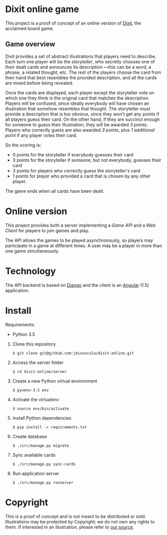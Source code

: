 
# Dixit online game

This project is a proof of concept of an online version of [Dixit](http://en.libellud.com/games/dixit), the acclaimed board game.

## Game overview

Dixit provides a set of abstract illustrations that players need to describe. Each turn one player will be the _storyteller_, who secretly chooses one of their dealt cards and announces its description —this can be a word, a phrase, a related thought, etc. The rest of the players choose the card from their hand that best resembles the provided description, and all the cards are mixed before being revealed.

Once the cards are displayed, each player except the storyteller vote on which one they think is the original card that matches the description. Players will be confused, since ideally everybody will have chosen an illustration that somehow resembles that thought. The storyteller must provide a description that is too obvious, since they won't get any points if all players guess their card. On the other hand, if they are succinct enough for someone to guess their illustration, they will be awarded *3 points*. Players who correctly guess are also awarded *3 points*, plus *1 additional point* if any player votes their card.

So the scoring is:
  * 0 points for the storyteller if everybody guesses their card
  * 3 points for the storyteller if someone, but not everybody, guesses their card
  * 3 points for players who correctly guess the storyteller's card
  * 1 points for player who provided a card that is chosen by any other player.

The game ends when all cards have been dealt.


# Online version

This project provides both a server implementing a *Game API* and a *Web Client* for players to join games and play.

The API allows the games to be played asynchronously, so players may participate in a game at different times. A user may be a player in more than one game simultaneously.


# Technology

The API backend is based on [Django](https://djangoproject.org) and the client is an [Angular](https://angularjs.org) (1.5) application.


# Install

Requirements:
  * Python 3.5

1. Clone this repository

    `$ git clone git@github.com:jminuscula/dixit-online.git`

2. Access the server folder

    `$ cd dixit-online/server`

3. Create a new Python virtual environment

    `$ pyvenv-3.5 env`

4. Activate the virtualenv

    `$ source env/bin/activate`

5. Install Python dependencies

    `$ pip install -r requirements.txt`

6. Create database

    `$ ./src/manage.py migrate`

7. Sync available cards

    `$ ./src/manage.py sync-cards`

8. Run application server

    `$ ./src/manage.py runserver`


# Copyright

This is a proof of concept and is not meant to be distributed or sold. Illustrations may be protected by Copyright; we do not own any rights to them. If interested in an illustration, please refer to [our source](https://es.pinterest.com/search/pins/?0=dixit%7Ctyped&1=card%7Ctyped&q=dixit%20card&rs=typed).
